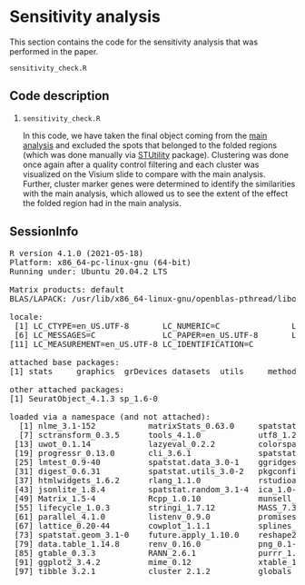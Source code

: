 # Sensitivity analysis 

This section contains the code for the sensitivity analysis that was performed in the paper.

`sensitivity_check.R`


## Code description

1. `sensitivity_check.R`
   
   In this code, we have taken the final object coming from the [main analysis](https://github.com/Moors-Code/visium_OB_motherhood/tree/main/analysis) and excluded the spots that belonged to the folded regions (which was done manually via [STUtility](https://ludvigla.github.io/STUtility_web_site/index.html) package). Clustering was done once again after a quality control filtering and each cluster was visualized on the Visium slide to compare with the main analysis. Further, cluster marker genes were determined to identify the similarities with the main analysis, which allowed us to see the extent of the effect the folded region had in the main analysis.

## SessionInfo

<pre>R version 4.1.0 (2021-05-18)
Platform: x86_64-pc-linux-gnu (64-bit)
Running under: Ubuntu 20.04.2 LTS

Matrix products: default
BLAS/LAPACK: /usr/lib/x86_64-linux-gnu/openblas-pthread/libopenblasp-r0.3.8.so

locale:
 [1] LC_CTYPE=en_US.UTF-8       LC_NUMERIC=C               LC_TIME=en_US.UTF-8        LC_COLLATE=en_US.UTF-8     LC_MONETARY=en_US.UTF-8   
 [6] LC_MESSAGES=C              LC_PAPER=en_US.UTF-8       LC_NAME=C                  LC_ADDRESS=C               LC_TELEPHONE=C            
[11] LC_MEASUREMENT=en_US.UTF-8 LC_IDENTIFICATION=C       

attached base packages:
[1] stats     graphics  grDevices datasets  utils     methods   base     

other attached packages:
[1] SeuratObject_4.1.3 sp_1.6-0          

loaded via a namespace (and not attached):
  [1] nlme_3.1-152           matrixStats_0.63.0     spatstat.sparse_3.0-1  RcppAnnoy_0.0.20       RColorBrewer_1.1-3     httr_1.4.5            
  [7] sctransform_0.3.5      tools_4.1.0            utf8_1.2.3             R6_2.5.1               irlba_2.3.5.1          KernSmooth_2.23-20    
 [13] uwot_0.1.14            lazyeval_0.2.2         colorspace_2.1-0       tidyselect_1.2.0       gridExtra_2.3          compiler_4.1.0        
 [19] progressr_0.13.0       cli_3.6.1              spatstat.explore_3.1-0 plotly_4.10.1          Seurat_4.3.0           scales_1.2.1          
 [25] lmtest_0.9-40          spatstat.data_3.0-1    ggridges_0.5.4         pbapply_1.7-0          goftest_1.2-3          stringr_1.5.0         
 [31] digest_0.6.31          spatstat.utils_3.0-2   pkgconfig_2.0.3        htmltools_0.5.5        parallelly_1.35.0      fastmap_1.1.1         
 [37] htmlwidgets_1.6.2      rlang_1.1.0            rstudioapi_0.13        shiny_1.7.4            generics_0.1.3         zoo_1.8-12            
 [43] jsonlite_1.8.4         spatstat.random_3.1-4  ica_1.0-3              dplyr_1.1.2            magrittr_2.0.3         patchwork_1.1.2       
 [49] Matrix_1.5-4           Rcpp_1.0.10            munsell_0.5.0          fansi_1.0.4            abind_1.4-5            reticulate_1.28       
 [55] lifecycle_1.0.3        stringi_1.7.12         MASS_7.3-54            Rtsne_0.16             plyr_1.8.8             grid_4.1.0            
 [61] parallel_4.1.0         listenv_0.9.0          promises_1.2.0.1       ggrepel_0.9.3          deldir_1.0-6           miniUI_0.1.1.1        
 [67] lattice_0.20-44        cowplot_1.1.1          splines_4.1.0          tensor_1.5             pillar_1.9.0           igraph_1.4.2          
 [73] spatstat.geom_3.1-0    future.apply_1.10.0    reshape2_1.4.4         codetools_0.2-18       leiden_0.4.3           glue_1.6.2            
 [79] data.table_1.14.8      renv_0.16.0            png_0.1-8              vctrs_0.6.2            httpuv_1.6.9           polyclip_1.10-4       
 [85] gtable_0.3.3           RANN_2.6.1             purrr_1.0.1            tidyr_1.3.0            scattermore_0.8        future_1.32.0         
 [91] ggplot2_3.4.2          mime_0.12              xtable_1.8-4           later_1.3.0            survival_3.2-11        viridisLite_0.4.1     
 [97] tibble_3.2.1           cluster_2.1.2          globals_0.16.2         fitdistrplus_1.1-11    ellipsis_0.3.2         ROCR_1.0-11                       
</pre>





